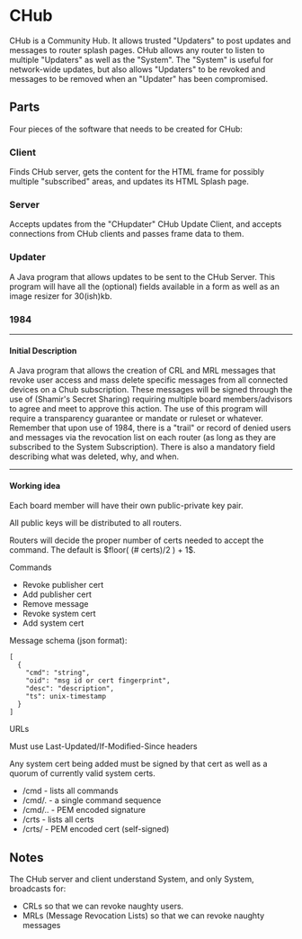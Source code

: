# CHub

CHub is a Community Hub. It allows trusted "Updaters" to post updates and
messages to router splash pages. CHub allows any router to listen to
multiple "Updaters" as well as the "System".  The "System" is useful for
network-wide updates, but also allows "Updaters" to be revoked and messages
to be removed when an "Updater" has been compromised.

## Parts

Four pieces of the software that needs to be created for CHub:

### Client

Finds CHub server, gets the content for the HTML frame for possibly
multiple "subscribed" areas, and updates its HTML Splash page. 

### Server

Accepts updates from the "CHupdater" CHub Update Client, and accepts
connections from CHub clients and passes frame data to them. 


### Updater

A Java program that allows updates to be sent to the CHub Server. This
program will have all the (optional) fields available in a form as well
as an image resizer for 30(ish)kb.

### 1984

-------

#### Initial Description

A Java program that allows the creation of CRL and MRL messages that
revoke user access and mass delete specific messages from all connected
devices on a Chub subscription. These messages will be signed through the
use of (Shamir's Secret Sharing) requiring multiple board
members/advisors to agree and meet to approve this action. The use of
this program will require a transparency guarantee or mandate or ruleset
or whatever. Remember that upon use of 1984, there is a "trail" or
record of denied users and messages via the revocation list on each
router (as long as they are subscribed to the System Subscription).
There is also a mandatory field describing what was deleted, why, and
when.

-------

#### Working idea

Each board member will have their own public-private key pair.

All public keys will be distributed to all routers.

Routers will decide the proper number of certs needed to accept the command.
The default is $floor( (# certs)/2 ) + 1$.

Commands

* Revoke publisher cert
* Add publisher cert
* Remove message
* Revoke system cert
* Add system cert

Message schema (json format):

    [
      {
        "cmd": "string",
        "oid": "msg id or cert fingerprint",
        "desc": "description",
        "ts": unix-timestamp
      }
    ]

URLs

Must use Last-Updated/If-Modified-Since headers

Any system cert being added must be signed by that cert as well as a quorum
of currently valid system certs.

* /cmd - lists all commands
* /cmd/<unix timestamp>.<uuid> - a single command sequence
* /cmd/<unix timestamp>.<uuid>.<signing fingerprint> - PEM encoded signature
* /crts - lists all certs
* /crts/<fingerprint> - PEM encoded cert (self-signed)

## Notes 

The CHub server and client understand System, and only System, broadcasts
for:

* CRLs so that we can revoke naughty users. 
* MRLs (Message Revocation Lists) so that we can revoke naughty messages

